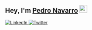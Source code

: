 <h2>Hey, I'm <a href="https://www.linkedin.com/in/pedro-navarro-ca%C3%B1as-8728a9198/">Pedro Navarro</a> <img src="https://media.giphy.com/media/hvRJCLFzcasrR4ia7z/giphy.gif" width="25px"> </h2>

<!--### Hi there 👋-->

<!--
**PeriiDev/PeriiDev** is a ✨ _special_ ✨ repository because its `README.md` (this file) appears on your GitHub profile.

Here are some ideas to get you started:

- 🔭 I’m currently working on ...
- 🌱 I’m currently learning ...
- 👯 I’m looking to collaborate on ...
- 🤔 I’m looking for help with ...
- 💬 Ask me about ...
- 📫 How to reach me: ...
- 😄 Pronouns: ...
- ⚡ Fun fact: ...
-->


<p align="center-left">
   <a href="https://www.linkedin.com/in/pedro-navarro-ca%C3%B1as-8728a9198/">
    <img alt="LinkedIn" src="https://img.shields.io/badge/LinkedIn-0077B5?style=for-the-badge&logo=linkedin&logoColor=white"/>
  </a>
   <a href="https://twitter.com/PeriiDev">
    <img alt="Twitter" src="https://img.shields.io/badge/Twitter-1DA1F2?style=for-the-badge&logo=twitter&logoColor=white"/>
  </a>
</p>
